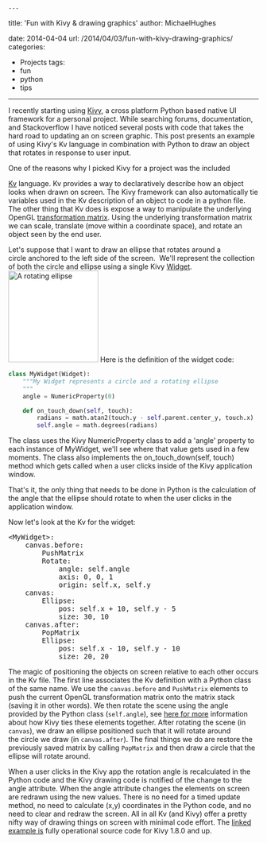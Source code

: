     ---
title: 'Fun with Kivy & drawing graphics'
author: MichaelHughes

date: 2014-04-04
url: /2014/04/03/fun-with-kivy-drawing-graphics/
categories:
  - Projects
tags:
  - fun
  - python
  - tips

---
I recently starting using [Kivy][1], a cross platform Python based native UI framework for a personal project. While searching forums, documentation, and Stackoverflow I have noticed several posts with code that takes the hard road to updating an on screen graphic. This post presents an example of using Kivy's Kv language in combination with Python to draw an object that rotates in response to user input.

[1]: http://kivy.org
<!--more-->

One of the reasons why I picked Kivy for a project was the included 

[Kv][2] language. Kv provides a way to declaratively describe how an object looks when drawn on screen. The Kivy framework can also automatically tie variables used in the Kv description of an object to code in a python file. The other thing that Kv does is expose a way to manipulate the underlying OpenGL [transformation matrix][3]. Using the underlying transformation matrix we can scale, translate (move within a coordinate space), and rotate an object seen by the end user.


Let's suppose that I want to draw an ellipse that rotates around a circle anchored to the left side of the screen.  We'll represent the collection of both the circle and ellipse using a single Kivy <a href="http://kivy.org/docs/api-kivy.uix.widget.html">Widget</a>.<a href="//codinginthetrenches.com/wp-content/uploads/2014/04/rotate_ellipse.png"><img alt="A rotating ellipse" class="size-full wp-image-108 aligncenter" height="184" src="//codinginthetrenches.com/wp-content/uploads/2014/04/rotate_ellipse.png" style="background-color: white;" title="A rotating ellipse" width="181"/></a> Here is the definition of the widget code:


```python
class MyWidget(Widget):
    """My Widget represents a circle and a rotating ellipse
    """
    angle = NumericProperty(0)

    def on_touch_down(self, touch):
        radians = math.atan2(touch.y - self.parent.center_y, touch.x)
        self.angle = math.degrees(radians)
```

The class uses the Kivy NumericProperty class to add a 'angle' property to each instance of MyWidget, we'll see where that value gets used in a few moments. The class also implements the <span class="lang:default decode:true crayon-inline">on_touch_down(self, touch) </span>method which gets called when a user clicks inside of the Kivy application window.

That's it, the only thing that needs to be done in Python is the calculation of the angle that the ellipse should rotate to when the user clicks in the application window.

Now let's look at the Kv for the widget:

<pre>&lt;MyWidget&gt;:
    canvas.before:
        PushMatrix
        Rotate:
            angle: self.angle
            axis: 0, 0, 1
            origin: self.x, self.y
    canvas:
        Ellipse:
            pos: self.x + 10, self.y - 5
            size: 30, 10
    canvas.after:
        PopMatrix
        Ellipse:
            pos: self.x - 10, self.y - 10
            size: 20, 20</pre>

The magic of positioning the objects on screen relative to each other occurs in the Kv file. The first line associates the Kv definition with a Python class of the same name. We use the `canvas.before` and `PushMatrix` elements to push the current OpenGL transformation matrix onto the matrix stack (saving it in other words). We then rotate the scene using the angle provided by the Python class (`self.angle`), see [here for more][4] information about how Kivy ties these elements together. After rotating the scene (in `canvas`), we draw an ellipse positioned such that it will rotate around the circle we draw (in `canvas.after`). The final things we do are restore the previously saved matrix by calling `PopMatrix` and then draw a circle that the ellipse will rotate around.

When a user clicks in the Kivy app the rotation angle is recalculated in the Python code and the Kivy drawing code is notified of the change to the angle attribute. When the angle attribute changes the elements on screen are redrawn using the new values. There is no need for a timed update method, no need to calculate (x,y) coordinates in the Python code, and no need to clear and redraw the screen. All in all Kv (and Kivy) offer a pretty nifty way of drawing things on screen with minimal code effort. The [linked example is][5] fully operational source code for Kivy 1.8.0 and up.

 
 [2]: http://kivy.org/docs/guide/lang.html
 [3]: http://www.opengl-tutorial.org/beginners-tutorials/tutorial-3-matrices/
 [4]: http://kivy.org/docs/guide/lang.html#event-bindings
 [5]: https://gist.github.com/msh9/9966998